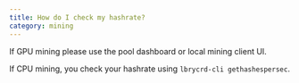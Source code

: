 ```yaml
---
title: How do I check my hashrate?
category: mining
---
```


If GPU mining please use the pool dashboard or local mining client UI.

If CPU mining, you check your hashrate using `lbrycrd-cli gethashespersec`.
